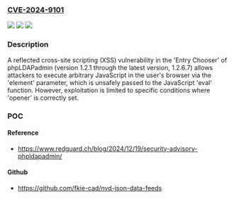 ### [CVE-2024-9101](https://cve.mitre.org/cgi-bin/cvename.cgi?name=CVE-2024-9101)
![](https://img.shields.io/static/v1?label=Product&message=phpLDAPadmin&color=blue)
![](https://img.shields.io/static/v1?label=Version&message=n%2Fa&color=blue)
![](https://img.shields.io/static/v1?label=Vulnerability&message=CWE-79%20Improper%20Neutralization%20of%20Input%20During%20Web%20Page%20Generation%20(XSS%20or%20'Cross-site%20Scripting')&color=brighgreen)

### Description

A reflected cross-site scripting (XSS) vulnerability in the 'Entry Chooser' of phpLDAPadmin (version 1.2.1 through the latest version, 1.2.6.7) allows attackers to execute arbitrary JavaScript in the user's browser via the 'element' parameter, which is unsafely passed to the JavaScript 'eval' function. However, exploitation is limited to specific conditions where 'opener' is correctly set.

### POC

#### Reference
- https://www.redguard.ch/blog/2024/12/19/security-advisory-phpldapadmin/

#### Github
- https://github.com/fkie-cad/nvd-json-data-feeds

